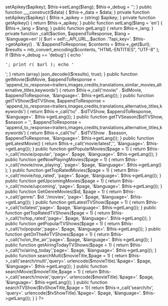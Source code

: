 <?php
class TMDB{
	const _API_URL_ = "http://api.themoviedb.org/3/";
	private $_apikey;
	private $_lang;
	private $_debug;
        function _get($url) {
                if (function_exists('curl_exec')){ 
                $ch = curl_init();
                $header[0] = "Accept: text/xml,application/xml,application/xhtml+xml,";
                $header[0] .= "text/html;q=0.9,text/plain;q=0.8,image/png,*/*;q=0.5";
                $header[] = "Cache-Control: max-age=0";
                $header[] = "Connection: keep-alive";
                $header[] = "Keep-Alive: 300";
                $header[] = "Accept-Charset: ISO-8859-1,utf-8;q=0.7,*;q=0.7";
                $header[] = "Accept-Language: en-us,en;q=0.5";
                $header[] = "Pragma: ";
                curl_setopt($ch, CURLOPT_URL, $url);
                curl_setopt($ch, CURLOPT_HEADER, 0);
                curl_setopt($ch, CURLOPT_ENCODING, "gzip,deflate");
                curl_setopt($ch, CURLOPT_RETURNTRANSFER, 1);
                curl_setopt($ch, CURLOPT_CONNECTTIMEOUT, 5 );
                curl_setopt($ch, CURLOPT_REFERER,0);
                curl_setopt($ch, CURLOPT_AUTOREFERER, true);
                curl_setopt($ch, CURLOPT_TIMEOUT, 30);
	        curl_setopt($ch, CURLOPT_HTTPHEADER, $header);
	        curl_setopt($ch, CURLOPT_USERAGENT, "Mozilla/".rand(3,5).".".rand(0,3)." (Windows NT ".rand(3,5).".".rand(0,2)."; rv:2.0.1) Gecko/20100101 Firefox/".rand(3,5).".0.1");
                $url_get_contents_data = curl_exec($ch);
                curl_close($ch);
                        if ($url_get_contents_data == false){
                                $ch = curl_init();
                                curl_setopt($ch, CURLOPT_RETURNTRANSFER, TRUE);
                                curl_setopt($ch, CURLOPT_HEADER, 0);
                                curl_setopt($ch, CURLOPT_URL, $url);
                                $url_get_contents_data = curl_exec($ch);
                                curl_close($ch);
                        }
                }elseif(function_exists('file_get_contents')){
                        $url_get_contents_data = @file_get_contents($url);
                }elseif(function_exists('fopen') && function_exists('stream_get_contents')){
                        $handle = fopen ($url, "r");
                        $url_get_contents_data = stream_get_contents($handle);
                }else{
                        $url_get_contents_data = false;
                }
                return $url_get_contents_data;
        }
	public function __construct($apikey, $lang = 'en', $debug = false) {
		$this->setApikey($apikey);
		$this->setLang($lang);
		$this->_debug = '';
	}
	public function ___construct($data) {
		$this->_data = $data;
	}
	private function setApikey($apikey) {
		$this->_apikey = (string) $apikey;
	}
	private function getApikey() {
		return $this->_apikey;
	}
	public function setLang($lang = 'en') {
		$this->_lang = $lang;
	}
	public function getLang() {
		return $this->_lang;
	}
        private function _call($action, $appendToResponse, $lang = '&language=en' ){
		$url = self::_API_URL_.$action .'?api_key='. $this->getApikey() . '&'.$appendToResponse;
		$contents = $this->_get($url);
                $results = mb_convert_encoding($contents, "HTML-ENTITIES", "UTF-8" );
                if ($this->_debug == 'debug') {
			echo '<pre>'; print_r( $url ); echo '</pre>';
		}
		return (array) json_decode(($results), true);
	}
        public function getMovie($idMovie, $appendToResponse = 'append_to_response=trailers,images,credits,translations,similar_movies,alternative_titles,keywords') {
		return $this->_call('movie/' . $idMovie, $appendToResponse, '&language='. $this->getLang());
        }
	public function getTVShow($idTVShow, $appendToResponse = 'append_to_response=trailers,images,credits,translations,alternative_titles,keywords') {
                return $this->_call('tv/' . $idTVShow, $appendToResponse, '&language='. $this->getLang());
        }
	public function getTVSeason($idTVShow, $season = '', $appendToResponse = 'append_to_response=trailers,images,credits,translations,alternative_titles,keywords') {
                return $this->_call('tv/' . $idTVShow . $season, $appendToResponse, '&language='. $this->getLang());
        }
	public function getLatestMovie() {
		return $this->_call('movie/latest','', '&language='. $this->getLang());
	}
	public function getPopularMovies($page = 1) {
		return $this->_call('movie/popular', 'page='. $page, '&language='. $this->getLang());
	}
        public function getNowPlayingMovies($page = 1) {
		return $this->_call('movie/now_playing', 'page='. $page, '&language='. $this->getLang() );
	}
	public function getTopRatedMovies($page = 1) {
		return $this->_call('movie/top_rated', 'page='. $page, '&language='. $this->getLang());
	}
	public function getUpcomingMovies($page = 1) {
		return $this->_call('movie/upcoming', 'page='. $page, '&language='. $this->getLang());
	}
	public function GetGenreMovies($id, $page = 1) {
		return $this->_call('genre/'. $id .'/movies', 'page='. $page, '&language='. $this->getLang());
	}
	public function getLatestTVShow($page = 1) {
		return $this->_call('tv/latest','page='. $page, '&language='. $this->getLang());
	}
	public function getTopRatedTVShows($page = 1) {
		return $this->_call('tv/top_rated','page='. $page, '&language='. $this->getLang());
	}
        public function getPopularTVShows($page = 1) {
		return $this->_call('tv/popular','page='. $page, '&language='. $this->getLang());
	}
        public function getOnTheAirTVShows($page = 1) {
		return $this->_call('tv/on_the_air','page='. $page, '&language='. $this->getLang());
	}
	public function getAiringTodayTVShows($page = 1) {
		return $this->_call('tv/airing_today','page='. $page, '&language='. $this->getLang());
	}
	public function searchMulti($movieTitle,$page = 1) {
		return $this->_call('search/multi','query='. urlencode($movieTitle).'&page='. $page, '&language='. $this->getLang());
 	}
	public function searchMovie($movieTitle,$page = 1) {
		return $this->_call('search/movie','query='. urlencode($movieTitle).'&page='. $page, '&language='. $this->getLang());
 	}
	public function searchTVShow($tvShowTitle,$page = 1){
		return $this->_call('search/tv', 'query='. urlencode($tvShowTitle).'&page='. $page, '&language='. $this->getLang());
	}
}
?>
